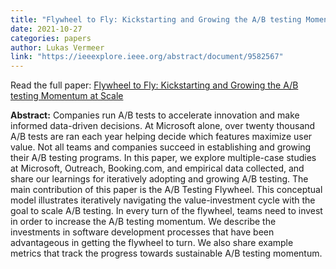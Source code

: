 ```yaml
---
title: "Flywheel to Fly: Kickstarting and Growing the A/B testing Momentum at Scale"
date: 2021-10-27
categories: papers
author: Lukas Vermeer
link: "https://ieeexplore.ieee.org/abstract/document/9582567"
---
```


Read the full paper: [Flywheel to Fly: Kickstarting and Growing the A/B testing Momentum at Scale](https://ieeexplore.ieee.org/abstract/document/9582567)

**Abstract:**
Companies run A/B tests to accelerate innovation and make informed data-driven decisions. At Microsoft alone, over twenty thousand A/B tests are ran each year helping decide which features maximize user value. Not all teams and companies succeed in establishing and growing their A/B testing programs. In this paper, we explore multiple-case studies at Microsoft, Outreach, Booking.com, and empirical data collected, and share our learnings for iteratively adopting and growing A/B testing. The main contribution of this paper is the A/B Testing Flywheel. This conceptual model illustrates iteratively navigating the value-investment cycle with the goal to scale A/B testing. In every turn of the flywheel, teams need to invest in order to increase the A/B testing momentum. We describe the investments in software development processes that have been advantageous in getting the flywheel to turn. We also share example metrics that track the progress towards sustainable A/B testing momentum.